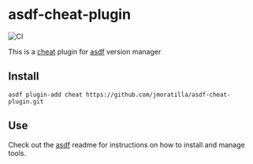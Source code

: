 # asdf-cheat-plugin

![CI](https://github.com/jmoratilla/asdf-cheat-plugin/workflows/CI/badge.svg?branch=master)

This is a [cheat](https://github.com/cheat/cheat/) plugin for [asdf](https://github.com/asdf-vm/asdf) version manager

## Install

```
asdf plugin-add cheat https://github.com/jmoratilla/asdf-cheat-plugin.git
```

## Use

Check out the [asdf](https://github.com/asdf-vm/asdf) readme for instructions on how to install and manage tools.
